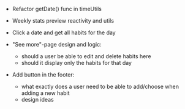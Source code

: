* Refactor getDate() func in timeUtils

* Weekly stats preview reactivity and utils

* Click a date and get all habits for the day

* "See more"-page design and logic:
   - should a user be able to edit and delete habits here
   - should it display only the habits for that day

* Add button in the footer:
   - what exactly does a user need to be able to add/choose when adding a new habit
   - design ideas
